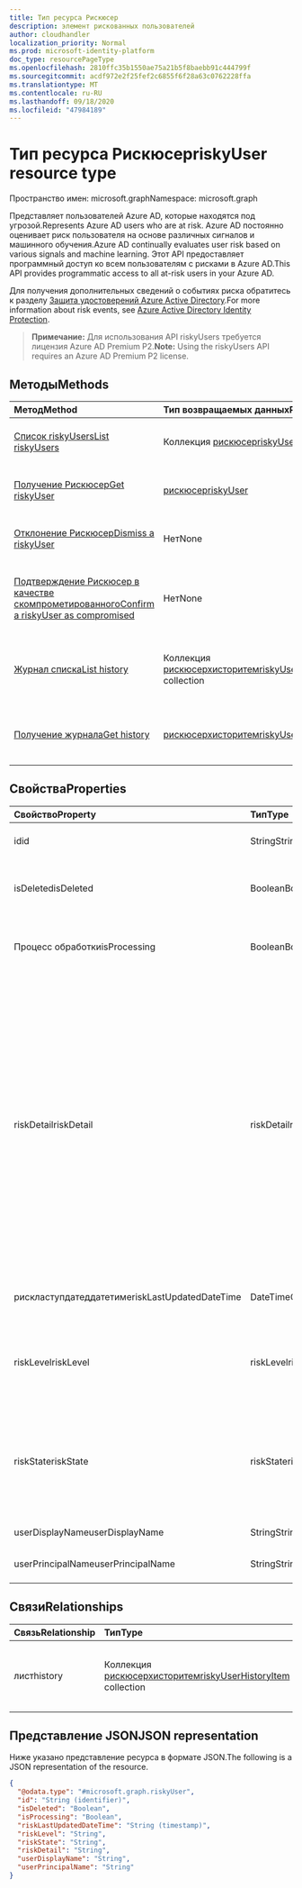 ```yaml
---
title: Тип ресурса Рискюсер
description: элемент рискованных пользователей
author: cloudhandler
localization_priority: Normal
ms.prod: microsoft-identity-platform
doc_type: resourcePageType
ms.openlocfilehash: 2810ffc35b1550ae75a21b5f8baebb91c444799f
ms.sourcegitcommit: acdf972e2f25fef2c6855f6f28a63c0762228ffa
ms.translationtype: MT
ms.contentlocale: ru-RU
ms.lasthandoff: 09/18/2020
ms.locfileid: "47984189"
---
```

# <a name="riskyuser-resource-type"></a><span data-ttu-id="a854a-103">Тип ресурса Рискюсер</span><span class="sxs-lookup"><span data-stu-id="a854a-103">riskyUser resource type</span></span>

<span data-ttu-id="a854a-104">Пространство имен: microsoft.graph</span><span class="sxs-lookup"><span data-stu-id="a854a-104">Namespace: microsoft.graph</span></span>

<span data-ttu-id="a854a-105">Представляет пользователей Azure AD, которые находятся под угрозой.</span><span class="sxs-lookup"><span data-stu-id="a854a-105">Represents Azure AD users who are at risk.</span></span> <span data-ttu-id="a854a-106">Azure AD постоянно оценивает риск пользователя на основе различных сигналов и машинного обучения.</span><span class="sxs-lookup"><span data-stu-id="a854a-106">Azure AD continually evaluates user risk based on various signals and machine learning.</span></span> <span data-ttu-id="a854a-107">Этот API предоставляет программный доступ ко всем пользователям с рисками в Azure AD.</span><span class="sxs-lookup"><span data-stu-id="a854a-107">This API provides programmatic access to all at-risk users in your Azure AD.</span></span>

<span data-ttu-id="a854a-108">Для получения дополнительных сведений о событиях риска обратитесь к разделу [Защита удостоверений Azure Active Directory](https://azure.microsoft.com/documentation/articles/active-directory-identityprotection/).</span><span class="sxs-lookup"><span data-stu-id="a854a-108">For more information about risk events, see [Azure Active Directory Identity Protection](https://azure.microsoft.com/documentation/articles/active-directory-identityprotection/).</span></span>

><span data-ttu-id="a854a-109">**Примечание:** Для использования API riskyUsers требуется лицензия Azure AD Premium P2.</span><span class="sxs-lookup"><span data-stu-id="a854a-109">**Note:** Using the riskyUsers API requires an Azure AD Premium P2 license.</span></span>

## <a name="methods"></a><span data-ttu-id="a854a-110">Методы</span><span class="sxs-lookup"><span data-stu-id="a854a-110">Methods</span></span>
|<span data-ttu-id="a854a-111">Метод</span><span class="sxs-lookup"><span data-stu-id="a854a-111">Method</span></span>|<span data-ttu-id="a854a-112">Тип возвращаемых данных</span><span class="sxs-lookup"><span data-stu-id="a854a-112">Return type</span></span>|<span data-ttu-id="a854a-113">Описание</span><span class="sxs-lookup"><span data-stu-id="a854a-113">Description</span></span>|
|:---|:---|:---|
|[<span data-ttu-id="a854a-114">Список riskyUsers</span><span class="sxs-lookup"><span data-stu-id="a854a-114">List riskyUsers</span></span>](../api/riskyuser-list.md)|<span data-ttu-id="a854a-115">Коллекция [рискюсер](../resources/riskyuser.md)</span><span class="sxs-lookup"><span data-stu-id="a854a-115">[riskyUser](../resources/riskyuser.md) collection</span></span>|<span data-ttu-id="a854a-116">Получение списка объектов **рискюсер** и их свойств.</span><span class="sxs-lookup"><span data-stu-id="a854a-116">Get a list of the **riskyUser** objects and their properties.</span></span>|
|[<span data-ttu-id="a854a-117">Получение Рискюсер</span><span class="sxs-lookup"><span data-stu-id="a854a-117">Get riskyUser</span></span>](../api/riskyuser-get.md)|[<span data-ttu-id="a854a-118">рискюсер</span><span class="sxs-lookup"><span data-stu-id="a854a-118">riskyUser</span></span>](../resources/riskyuser.md)|<span data-ttu-id="a854a-119">Чтение свойств и связей объекта **рискюсер** .</span><span class="sxs-lookup"><span data-stu-id="a854a-119">Read the properties and relationships of a **riskyUser** object.</span></span>|
|[<span data-ttu-id="a854a-120">Отклонение Рискюсер</span><span class="sxs-lookup"><span data-stu-id="a854a-120">Dismiss a riskyUser</span></span>](../api/riskyuser-dismiss.md)|<span data-ttu-id="a854a-121">Нет</span><span class="sxs-lookup"><span data-stu-id="a854a-121">None</span></span>|<span data-ttu-id="a854a-122">Отклонить риск одного или нескольких объектов **рискюсер** .</span><span class="sxs-lookup"><span data-stu-id="a854a-122">Dismiss the risk of one or more **riskyUser** objects.</span></span> |
|[<span data-ttu-id="a854a-123">Подтверждение Рискюсер в качестве скомпрометированного</span><span class="sxs-lookup"><span data-stu-id="a854a-123">Confirm a riskyUser as compromised</span></span>](../api/riskyuser-confirmcompromised.md)|<span data-ttu-id="a854a-124">Нет</span><span class="sxs-lookup"><span data-stu-id="a854a-124">None</span></span>|<span data-ttu-id="a854a-125">Подтвердите, что один или несколько объектов **рискюсер** считаются скомпрометированными.</span><span class="sxs-lookup"><span data-stu-id="a854a-125">Confirm one or more **riskyUser** objects as compromised.</span></span>|
|[<span data-ttu-id="a854a-126">Журнал списка</span><span class="sxs-lookup"><span data-stu-id="a854a-126">List history</span></span>](../api/riskyuser-list-history.md)|<span data-ttu-id="a854a-127">Коллекция [рискюсерхисторитем](../resources/riskyuserhistoryitem.md)</span><span class="sxs-lookup"><span data-stu-id="a854a-127">[riskyUserHistoryItem](../resources/riskyuserhistoryitem.md) collection</span></span>|<span data-ttu-id="a854a-128">Получение **рискюсерхисторитемс** из свойства навигации по журналу.</span><span class="sxs-lookup"><span data-stu-id="a854a-128">Get the **riskyUserHistoryItems** from the history navigation property.</span></span>|
|[<span data-ttu-id="a854a-129">Получение журнала</span><span class="sxs-lookup"><span data-stu-id="a854a-129">Get history</span></span>](../api/riskyuser-get-riskyuserhistoryitem.md)|[<span data-ttu-id="a854a-130">рискюсерхисторитем</span><span class="sxs-lookup"><span data-stu-id="a854a-130">riskyUserHistoryItem</span></span>](../resources/riskyuserhistoryitem.md)|<span data-ttu-id="a854a-131">Чтение свойств и связей объекта [рискюсерхисторитем](../resources/riskyuserhistoryitem.md) .</span><span class="sxs-lookup"><span data-stu-id="a854a-131">Read the properties and relationships of a [riskyUserHistoryItem](../resources/riskyuserhistoryitem.md) object.</span></span>|


## <a name="properties"></a><span data-ttu-id="a854a-132">Свойства</span><span class="sxs-lookup"><span data-stu-id="a854a-132">Properties</span></span>
|<span data-ttu-id="a854a-133">Свойство</span><span class="sxs-lookup"><span data-stu-id="a854a-133">Property</span></span>|<span data-ttu-id="a854a-134">Тип</span><span class="sxs-lookup"><span data-stu-id="a854a-134">Type</span></span>|<span data-ttu-id="a854a-135">Описание</span><span class="sxs-lookup"><span data-stu-id="a854a-135">Description</span></span>|
|:---|:---|:---|
|<span data-ttu-id="a854a-136">id</span><span class="sxs-lookup"><span data-stu-id="a854a-136">id</span></span>|<span data-ttu-id="a854a-137">String</span><span class="sxs-lookup"><span data-stu-id="a854a-137">String</span></span>|<span data-ttu-id="a854a-138">Уникальный идентификатор пользователя под угрозой.</span><span class="sxs-lookup"><span data-stu-id="a854a-138">Unique ID of the user at risk.</span></span>|
|<span data-ttu-id="a854a-139">isDeleted</span><span class="sxs-lookup"><span data-stu-id="a854a-139">isDeleted</span></span>|<span data-ttu-id="a854a-140">Boolean</span><span class="sxs-lookup"><span data-stu-id="a854a-140">Boolean</span></span>|<span data-ttu-id="a854a-141">Указывает, удален ли пользователь.</span><span class="sxs-lookup"><span data-stu-id="a854a-141">Indicates whether the user is deleted.</span></span> <span data-ttu-id="a854a-142">Возможные значения: `true` , `false`</span><span class="sxs-lookup"><span data-stu-id="a854a-142">Possible values are: `true`, `false`</span></span>|
|<span data-ttu-id="a854a-143">Процесс обработки</span><span class="sxs-lookup"><span data-stu-id="a854a-143">isProcessing</span></span>|<span data-ttu-id="a854a-144">Boolean</span><span class="sxs-lookup"><span data-stu-id="a854a-144">Boolean</span></span>|<span data-ttu-id="a854a-145">Указывает, вехсер ли опасное состояние пользователя при обработке внутренней</span><span class="sxs-lookup"><span data-stu-id="a854a-145">Indicates wehther a user's risky state is being processed by the backend</span></span>|
|<span data-ttu-id="a854a-146">riskDetail</span><span class="sxs-lookup"><span data-stu-id="a854a-146">riskDetail</span></span>|<span data-ttu-id="a854a-147">riskDetail</span><span class="sxs-lookup"><span data-stu-id="a854a-147">riskDetail</span></span>|<span data-ttu-id="a854a-148">Сведения об обнаруженном риске.</span><span class="sxs-lookup"><span data-stu-id="a854a-148">Details of the detected risk.</span></span> <span data-ttu-id="a854a-149">Возможные значения: `none`, `adminGeneratedTemporaryPassword`, `userPerformedSecuredPasswordChange`, `userPerformedSecuredPasswordReset`, `adminConfirmedSigninSafe`, `aiConfirmedSigninSafe`, `userPassedMFADrivenByRiskBasedPolicy`, `adminDismissedAllRiskForUser`, `adminConfirmedSigninCompromised`, `hidden`, `adminConfirmedUserCompromised`, `unknownFutureValue`.</span><span class="sxs-lookup"><span data-stu-id="a854a-149">Possible values are: `none`, `adminGeneratedTemporaryPassword`, `userPerformedSecuredPasswordChange`, `userPerformedSecuredPasswordReset`, `adminConfirmedSigninSafe`, `aiConfirmedSigninSafe`, `userPassedMFADrivenByRiskBasedPolicy`, `adminDismissedAllRiskForUser`, `adminConfirmedSigninCompromised`, `hidden`, `adminConfirmedUserCompromised`, `unknownFutureValue`.</span></span>|
|<span data-ttu-id="a854a-150">рискластупдатеддатетиме</span><span class="sxs-lookup"><span data-stu-id="a854a-150">riskLastUpdatedDateTime</span></span>|<span data-ttu-id="a854a-151">DateTimeOffset</span><span class="sxs-lookup"><span data-stu-id="a854a-151">DateTimeOffset</span></span>|<span data-ttu-id="a854a-152">Дата и время последнего обновления рискованного пользователя.</span><span class="sxs-lookup"><span data-stu-id="a854a-152">The date and time that the risky user was last updated.</span></span>|
|<span data-ttu-id="a854a-153">riskLevel</span><span class="sxs-lookup"><span data-stu-id="a854a-153">riskLevel</span></span>|<span data-ttu-id="a854a-154">riskLevel</span><span class="sxs-lookup"><span data-stu-id="a854a-154">riskLevel</span></span>|<span data-ttu-id="a854a-155">Уровень обнаруженного опасного пользователя.</span><span class="sxs-lookup"><span data-stu-id="a854a-155">Level of the detected risky user.</span></span> <span data-ttu-id="a854a-156">Возможные значения: `low`, `medium`, `high`, `hidden`, `none`, `unknownFutureValue`.</span><span class="sxs-lookup"><span data-stu-id="a854a-156">Possible values are: `low`, `medium`, `high`, `hidden`, `none`, `unknownFutureValue`.</span></span>|
|<span data-ttu-id="a854a-157">riskState</span><span class="sxs-lookup"><span data-stu-id="a854a-157">riskState</span></span>|<span data-ttu-id="a854a-158">riskState</span><span class="sxs-lookup"><span data-stu-id="a854a-158">riskState</span></span>|<span data-ttu-id="a854a-159">Состояние риска пользователя.</span><span class="sxs-lookup"><span data-stu-id="a854a-159">State of the user's risk.</span></span> <span data-ttu-id="a854a-160">Возможные значения: `none`, `confirmedSafe`, `remediated`, `dismissed`, `atRisk`, `confirmedCompromised`, `unknownFutureValue`.</span><span class="sxs-lookup"><span data-stu-id="a854a-160">Possible values are: `none`, `confirmedSafe`, `remediated`, `dismissed`, `atRisk`, `confirmedCompromised`, `unknownFutureValue`.</span></span>|
|<span data-ttu-id="a854a-161">userDisplayName</span><span class="sxs-lookup"><span data-stu-id="a854a-161">userDisplayName</span></span>|<span data-ttu-id="a854a-162">String</span><span class="sxs-lookup"><span data-stu-id="a854a-162">String</span></span>|<span data-ttu-id="a854a-163">Опасное отображаемое имя пользователя.</span><span class="sxs-lookup"><span data-stu-id="a854a-163">Risky user display name.</span></span>|
|<span data-ttu-id="a854a-164">userPrincipalName</span><span class="sxs-lookup"><span data-stu-id="a854a-164">userPrincipalName</span></span>|<span data-ttu-id="a854a-165">String</span><span class="sxs-lookup"><span data-stu-id="a854a-165">String</span></span>|<span data-ttu-id="a854a-166">Опасное имя участника пользователя.</span><span class="sxs-lookup"><span data-stu-id="a854a-166">Risky user principal name.</span></span>|

## <a name="relationships"></a><span data-ttu-id="a854a-167">Связи</span><span class="sxs-lookup"><span data-stu-id="a854a-167">Relationships</span></span>
|<span data-ttu-id="a854a-168">Связь</span><span class="sxs-lookup"><span data-stu-id="a854a-168">Relationship</span></span>|<span data-ttu-id="a854a-169">Тип</span><span class="sxs-lookup"><span data-stu-id="a854a-169">Type</span></span>|<span data-ttu-id="a854a-170">Описание</span><span class="sxs-lookup"><span data-stu-id="a854a-170">Description</span></span>|
|:---|:---|:---|
|<span data-ttu-id="a854a-171">лист</span><span class="sxs-lookup"><span data-stu-id="a854a-171">history</span></span>|<span data-ttu-id="a854a-172">Коллекция [рискюсерхисторитем](../resources/riskyuserhistoryitem.md)</span><span class="sxs-lookup"><span data-stu-id="a854a-172">[riskyUserHistoryItem](../resources/riskyuserhistoryitem.md) collection</span></span>|   <span data-ttu-id="a854a-173">Действие, связанное с изменением уровня риска пользователя</span><span class="sxs-lookup"><span data-stu-id="a854a-173">The activity related to user risk level change</span></span>|

## <a name="json-representation"></a><span data-ttu-id="a854a-174">Представление JSON</span><span class="sxs-lookup"><span data-stu-id="a854a-174">JSON representation</span></span>
<span data-ttu-id="a854a-175">Ниже указано представление ресурса в формате JSON.</span><span class="sxs-lookup"><span data-stu-id="a854a-175">The following is a JSON representation of the resource.</span></span>
<!-- {
  "blockType": "resource",
  "keyProperty": "id",
  "@odata.type": "microsoft.graph.riskyUser",
  "baseType": "microsoft.graph.entity",
  "openType": false
}
-->
``` json
{
  "@odata.type": "#microsoft.graph.riskyUser",
  "id": "String (identifier)",
  "isDeleted": "Boolean",
  "isProcessing": "Boolean",
  "riskLastUpdatedDateTime": "String (timestamp)",
  "riskLevel": "String",
  "riskState": "String",
  "riskDetail": "String",
  "userDisplayName": "String",
  "userPrincipalName": "String"
}
```


